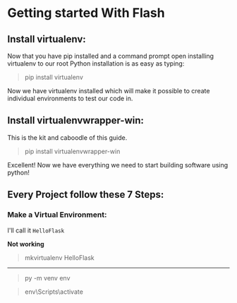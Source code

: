 # Getting started With Flash

## Install virtualenv:

Now that you have pip installed and a command prompt open installing virtualenv to our root Python installation is as easy as typing:

> pip install virtualenv

Now we have virtualenv installed which will make it possible to create individual environments to test our code in.

## Install virtualenvwrapper-win:

This is the kit and caboodle of this guide.

> pip install virtualenvwrapper-win

Excellent! Now we have everything we need to start building software using python!

## Every Project follow these 7 Steps:

### Make a Virtual Environment:

I'll call it ```HelloFlask```

**Not working**

> mkvirtualenv HelloFlask

---------------------------

> py -m venv env

> env\Scripts\activate
